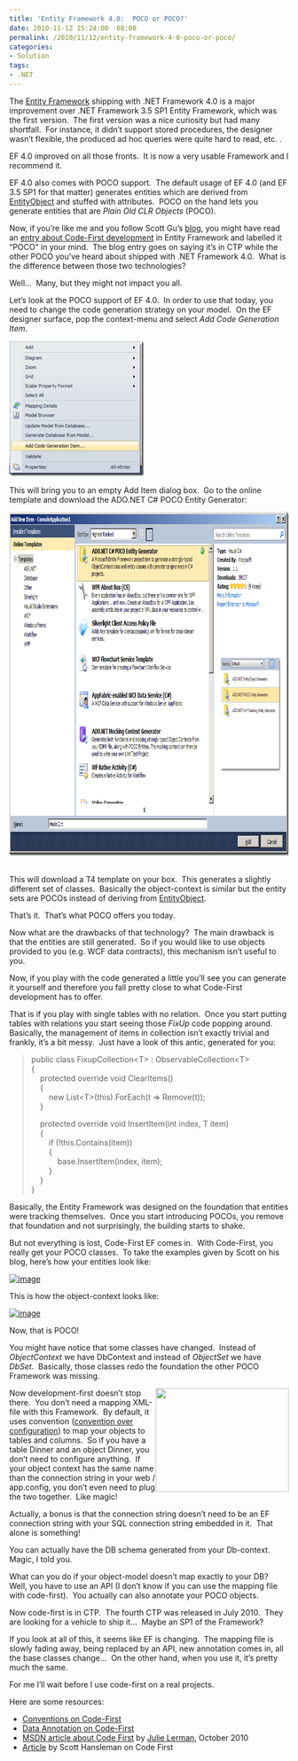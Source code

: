 ```yaml
---
title: 'Entity Framework 4.0:  POCO or POCO?'
date: 2010-11-12 15:24:00 -08:00
permalink: /2010/11/12/entity-framework-4-0-poco-or-poco/
categories:
- Solution
tags:
- .NET
---
```

<p>The <a href="http://msdn.microsoft.com/en-us/data/ef.aspx">Entity Framework</a> shipping with .NET Framework 4.0 is a major improvement over .NET Framework 3.5 SP1 Entity Framework, which was the first version.&#160; The first version was a nice curiosity but had many shortfall.&#160; For instance, it didn’t support stored procedures, the designer wasn’t flexible, the produced ad hoc queries were quite hard to read, etc. .</p>  <p>EF 4.0 improved on all those fronts.&#160; It is now a very usable Framework and I recommend it.</p>  <p>EF 4.0 also comes with POCO support.&#160; The default usage of EF 4.0 (and EF 3.5 SP1 for that matter) generates entities which are derived from <a href="http://msdn.microsoft.com/en-us/library/system.data.objects.dataclasses.entityobject.aspx">EntityObject</a> and stuffed with attributes.&#160; POCO on the hand lets you generate entities that are <em>Plain Old CLR Objects</em> (POCO).</p>  <p>Now, if you’re like me and you follow Scott Gu’s <a href="http://weblogs.asp.net/scottgu">blog</a>, you might have read an <a href="http://weblogs.asp.net/scottgu/archive/2010/07/16/code-first-development-with-entity-framework-4.aspx">entry about Code-First development</a> in Entity Framework and labelled it “POCO” in your mind.&#160; The blog entry goes on saying it’s in CTP while the other POCO you’ve heard about shipped with .NET Framework 4.0.&#160; What is the difference between those two technologies?</p>  <p>Well…&#160; Many, but they might not impact you all.</p>  <p>Let’s look at the POCO support of EF 4.0.&#160; In order to use that today, you need to change the code generation strategy on your model.&#160; On the EF designer surface, pop the context-menu and select <em>Add Code Generation Item</em>.</p>  <p><a href="/assets/posts/2010/4/entity-framework-4-0-poco-or-poco/image.png"><img style="border-bottom:0;border-left:0;display:inline;border-top:0;border-right:0;" title="image" border="0" alt="image" src="/assets/posts/2010/4/entity-framework-4-0-poco-or-poco/image_thumb.png" width="243" height="244" /></a>&#160;</p>  <p>This will bring you to an empty Add Item dialog box.&#160; Go to the online template and download the ADO.NET C# POCO Entity Generator:</p>  <p><a href="/assets/posts/2010/4/entity-framework-4-0-poco-or-poco/image1.png"><img style="border-bottom:0;border-left:0;display:inline;border-top:0;border-right:0;" title="image" border="0" alt="image" src="/assets/posts/2010/4/entity-framework-4-0-poco-or-poco/image_thumb1.png" width="959" height="620" /></a>&#160;</p>  <p>This will download a T4 template on your box.&#160; This generates a slightly different set of classes.&#160; Basically the object-context is similar but the entity sets are POCOs instead of deriving from <a href="http://msdn.microsoft.com/en-us/library/system.data.objects.dataclasses.entityobject.aspx">EntityObject</a>.</p>  <p>That’s it.&#160; That’s what POCO offers you today.</p>  <p>Now what are the drawbacks of that technology?&#160; The main drawback is that the entities are still generated.&#160; So if you would like to use objects provided to you (e.g. WCF data contracts), this mechanism isn’t useful to you.</p>  <p>Now, if you play with the code generated a little you’ll see you can generate it yourself and therefore you fall pretty close to what Code-First development has to offer.</p>  <p>That is if you play with single tables with no relation.&#160; Once you start putting tables with relations you start seeing those <em>FixUp</em> code popping around.&#160; Basically, the management of items in collection isn’t exactly trivial and frankly, it’s a bit messy.&#160; Just have a look of this antic, generated for you:</p>  <blockquote>   <p>public class FixupCollection&lt;T&gt; : ObservableCollection&lt;T&gt;     <br />{      <br />&#160;&#160;&#160; protected override void ClearItems()      <br />&#160;&#160;&#160; {      <br />&#160;&#160;&#160;&#160;&#160;&#160;&#160; new List&lt;T&gt;(this).ForEach(t =&gt; Remove(t));      <br />&#160;&#160;&#160; } </p>    <p>&#160;&#160;&#160; protected override void InsertItem(int index, T item)     <br />&#160;&#160;&#160; {      <br />&#160;&#160;&#160;&#160;&#160;&#160;&#160; if (!this.Contains(item))      <br />&#160;&#160;&#160;&#160;&#160;&#160;&#160; {      <br />&#160;&#160;&#160;&#160;&#160;&#160;&#160;&#160;&#160;&#160;&#160; base.InsertItem(index, item);      <br />&#160;&#160;&#160;&#160;&#160;&#160;&#160; }      <br />&#160;&#160;&#160; }      <br />} </p> </blockquote>  <p>Basically, the Entity Framework was designed on the foundation that entities were tracking themselves.&#160; Once you start introducing POCOs, you remove that foundation and not surprisingly, the building starts to shake.</p>  <p>But not everything is lost, Code-First EF comes in.&#160; With Code-First, you really get your POCO classes.&#160; To take the examples given by Scott on his blog, here’s how your entities look like:</p>  <p><a href="http://weblogs.asp.net/blogs/scottgu/image_25CE75C4.png"><img title="image" border="0" alt="image" src="http://weblogs.asp.net/blogs/scottgu/image_thumb_24F60FDA.png" width="519" height="392" /></a></p>  <p>This is how the object-context looks like:</p> <a href="http://weblogs.asp.net/blogs/scottgu/image_241DA9F0.png"><img title="image" border="0" alt="image" src="http://weblogs.asp.net/blogs/scottgu/image_thumb_1C923A83.png" width="429" height="124" /></a>  <p>Now, that is POCO!</p>  <p>You might have notice that some classes have changed.&#160; Instead of <em>ObjectContext</em> we have DbContext and instead of <em>ObjectSet</em> we have <em>DbSet</em>.&#160; Basically, those classes redo the foundation the other POCO Framework was missing.</p>  <p><img style="display:inline;margin-left:0;margin-right:0;" align="right" src="http://www.christian-movie.com/images/Jenn_Gotzon_ABC_Pushing_Daisies.jpg" width="240" height="187" />Now development-first doesn’t stop there.&#160; You don’t need a mapping XML-file with this Framework.&#160; By default, it uses convention (<a href="http://en.wikipedia.org/wiki/Convention_over_configuration">convention over configuration</a>) to map your objects to tables and columns.&#160; So if you have a table Dinner and an object Dinner, you don’t need to configure anything.&#160; If your object context has the same name than the connection string in your web / app.config, you don’t even need to plug the two together.&#160; Like magic!</p>  <p>Actually, a bonus is that the connection string doesn’t need to be an EF connection string with your SQL connection string embedded in it.&#160; That alone is something!</p>  <p>You can actually have the DB schema generated from your Db-context.&#160; Magic, I told you.</p>  <p>What can you do if your object-model doesn’t map exactly to your DB?&#160; Well, you have to use an API (I don’t know if you can use the mapping file with code-first).&#160; You actually can also annotate your POCO objects.</p>  <p>Now code-first is in CTP.&#160; The fourth CTP was released in July 2010.&#160; They are looking for a vehicle to ship it…&#160; Maybe an SP1 of the Framework?</p>  <p>If you look at all of this, it seems like EF is changing.&#160; The mapping file is slowly fading away, being replaced by an API, new annotation comes in, all the base classes change…&#160; On the other hand, when you use it, it’s pretty much the same.</p>  <p>For me I’ll wait before I use code-first on a real projects. </p>  <p>Here are some resources:</p>  <ul>   <li><a href="http://blogs.msdn.com/b/efdesign/archive/2010/06/01/conventions-for-code-first.aspx">Conventions on Code-First</a></li>    <li><a href="http://blogs.msdn.com/b/efdesign/archive/2010/03/30/data-annotations-in-the-entity-framework-and-code-first.aspx">Data Annotation on Code-First</a></li>    <li><a href="http://msdn.microsoft.com/en-us/magazine/gg232765.aspx">MSDN article about Code First</a> by <a href="http://weblogs.asp.net/jlerman/">Julie Lerman</a>, October 2010</li>    <li><a href="http://hanselman.com/blog/SimpleCodeFirstWithEntityFramework4MagicUnicornFeatureCTP4.aspx">Article</a> by Scott Hansleman on Code First</li> </ul>